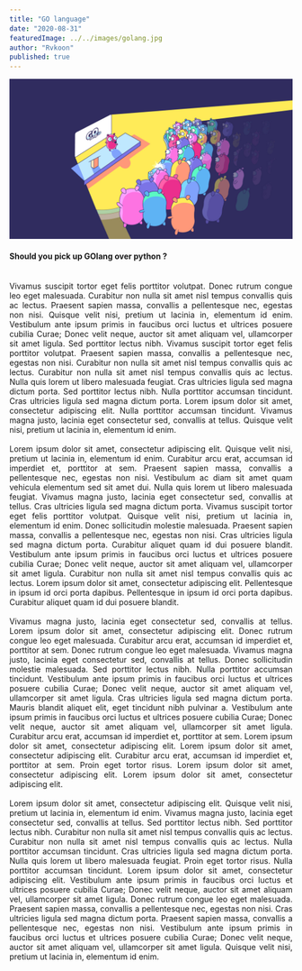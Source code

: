 ```yaml
---
title: "GO language"
date: "2020-08-31"
featuredImage: ../../images/golang.jpg
author: "Rvkoon"
published: true
---
```


<img src="../../images/golang.jpg"/>
<br>

#### Should you pick up GOlang over python ?

<div style="text-align: justify">
<br>
Vivamus suscipit tortor eget felis porttitor volutpat. Donec rutrum congue leo eget malesuada. Curabitur non nulla sit amet nisl tempus convallis quis ac lectus. Praesent sapien massa, convallis a pellentesque nec, egestas non nisi. Quisque velit nisi, pretium ut lacinia in, elementum id enim. Vestibulum ante ipsum primis in faucibus orci luctus et ultrices posuere cubilia Curae; Donec velit neque, auctor sit amet aliquam vel, ullamcorper sit amet ligula. Sed porttitor lectus nibh. Vivamus suscipit tortor eget felis porttitor volutpat. Praesent sapien massa, convallis a pellentesque nec, egestas non nisi. Curabitur non nulla sit amet nisl tempus convallis quis ac lectus. Curabitur non nulla sit amet nisl tempus convallis quis ac lectus. Nulla quis lorem ut libero malesuada feugiat. Cras ultricies ligula sed magna dictum porta. Sed porttitor lectus nibh. Nulla porttitor accumsan tincidunt. Cras ultricies ligula sed magna dictum porta. Lorem ipsum dolor sit amet, consectetur adipiscing elit. Nulla porttitor accumsan tincidunt. Vivamus magna justo, lacinia eget consectetur sed, convallis at tellus. Quisque velit nisi, pretium ut lacinia in, elementum id enim.
<br><br>
Lorem ipsum dolor sit amet, consectetur adipiscing elit. Quisque velit nisi, pretium ut lacinia in, elementum id enim. Curabitur arcu erat, accumsan id imperdiet et, porttitor at sem. Praesent sapien massa, convallis a pellentesque nec, egestas non nisi. Vestibulum ac diam sit amet quam vehicula elementum sed sit amet dui. Nulla quis lorem ut libero malesuada feugiat. Vivamus magna justo, lacinia eget consectetur sed, convallis at tellus. Cras ultricies ligula sed magna dictum porta. Vivamus suscipit tortor eget felis porttitor volutpat. Quisque velit nisi, pretium ut lacinia in, elementum id enim. Donec sollicitudin molestie malesuada. Praesent sapien massa, convallis a pellentesque nec, egestas non nisi. Cras ultricies ligula sed magna dictum porta. Curabitur aliquet quam id dui posuere blandit. Vestibulum ante ipsum primis in faucibus orci luctus et ultrices posuere cubilia Curae; Donec velit neque, auctor sit amet aliquam vel, ullamcorper sit amet ligula. Curabitur non nulla sit amet nisl tempus convallis quis ac lectus. Lorem ipsum dolor sit amet, consectetur adipiscing elit. Pellentesque in ipsum id orci porta dapibus. Pellentesque in ipsum id orci porta dapibus. Curabitur aliquet quam id dui posuere blandit.
<br><br>
Vivamus magna justo, lacinia eget consectetur sed, convallis at tellus. Lorem ipsum dolor sit amet, consectetur adipiscing elit. Donec rutrum congue leo eget malesuada. Curabitur arcu erat, accumsan id imperdiet et, porttitor at sem. Donec rutrum congue leo eget malesuada. Vivamus magna justo, lacinia eget consectetur sed, convallis at tellus. Donec sollicitudin molestie malesuada. Sed porttitor lectus nibh. Nulla porttitor accumsan tincidunt. Vestibulum ante ipsum primis in faucibus orci luctus et ultrices posuere cubilia Curae; Donec velit neque, auctor sit amet aliquam vel, ullamcorper sit amet ligula. Cras ultricies ligula sed magna dictum porta. Mauris blandit aliquet elit, eget tincidunt nibh pulvinar a. Vestibulum ante ipsum primis in faucibus orci luctus et ultrices posuere cubilia Curae; Donec velit neque, auctor sit amet aliquam vel, ullamcorper sit amet ligula. Curabitur arcu erat, accumsan id imperdiet et, porttitor at sem. Lorem ipsum dolor sit amet, consectetur adipiscing elit. Lorem ipsum dolor sit amet, consectetur adipiscing elit. Curabitur arcu erat, accumsan id imperdiet et, porttitor at sem. Proin eget tortor risus. Lorem ipsum dolor sit amet, consectetur adipiscing elit. Lorem ipsum dolor sit amet, consectetur adipiscing elit.
<br><br>
Lorem ipsum dolor sit amet, consectetur adipiscing elit. Quisque velit nisi, pretium ut lacinia in, elementum id enim. Vivamus magna justo, lacinia eget consectetur sed, convallis at tellus. Sed porttitor lectus nibh. Sed porttitor lectus nibh. Curabitur non nulla sit amet nisl tempus convallis quis ac lectus. Curabitur non nulla sit amet nisl tempus convallis quis ac lectus. Nulla porttitor accumsan tincidunt. Cras ultricies ligula sed magna dictum porta. Nulla quis lorem ut libero malesuada feugiat. Proin eget tortor risus. Nulla porttitor accumsan tincidunt. Lorem ipsum dolor sit amet, consectetur adipiscing elit. Vestibulum ante ipsum primis in faucibus orci luctus et ultrices posuere cubilia Curae; Donec velit neque, auctor sit amet aliquam vel, ullamcorper sit amet ligula. Donec rutrum congue leo eget malesuada. Praesent sapien massa, convallis a pellentesque nec, egestas non nisi. Cras ultricies ligula sed magna dictum porta. Praesent sapien massa, convallis a pellentesque nec, egestas non nisi. Vestibulum ante ipsum primis in faucibus orci luctus et ultrices posuere cubilia Curae; Donec velit neque, auctor sit amet aliquam vel, ullamcorper sit amet ligula. Quisque velit nisi, pretium ut lacinia in, elementum id enim.
</div>